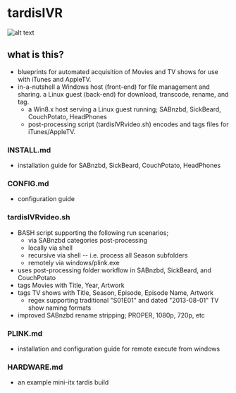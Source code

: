 # tardisIVR

![alt text](https://github.com/scrathe/tardisIVR/blob/master/files/tardisIVR.png?raw=true "tardisIVR Blueprint")

## what is this?
* blueprints for automated acquisition of Movies and TV shows for use with iTunes and AppleTV.
* in-a-nutshell a Windows host (front-end) for file management and sharing.  a Linux guest (back-end) for download, transcode, rename, and tag.
  * a Win8.x host serving a Linux guest running; SABnzbd, SickBeard, CouchPotato, HeadPhones
  * post-processing script (tardisIVRvideo.sh) encodes and tags files for iTunes/AppleTV.

### INSTALL.md
* installation guide for SABnzbd, SickBeard, CouchPotato, HeadPhones

### CONFIG.md
* configuration guide
 
### tardisIVRvideo.sh
* BASH script supporting the following run scenarios;
  * via SABnzbd categories post-processing
  * locally via shell
  * recursive via shell -- i.e. process all Season subfolders
  * remotely via windows/plink.exe
* uses post-processing folder workflow in SABnzbd, SickBeard, and CouchPotato
* tags Movies with Title, Year, Artwork
* tags TV shows with Title, Season, Episode, Episode Name, Artwork
  * regex supporting traditional "S01E01" and dated "2013-08-01" TV show naming formats
* improved SABnzbd rename stripping; PROPER, 1080p, 720p, etc

### PLINK.md
* installation and configuration guide for remote execute from windows

### HARDWARE.md
* an example mini-itx tardis build
